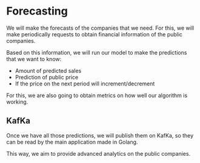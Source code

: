 # Forecasting
We will make the forecasts of the companies that we need.
For this, we will make periodically requests to obtain financial information of the public companies.

Based on this information, we will run our model to make the predictions that we want to know:
- Amount of predicted sales
- Prediction of public price
- If the price on the next period will increment/decrement

For this, we are also going to obtain metrics on how well our algorithm is working.

## KafKa
Once we have all those predictions, we will publish them on KafKa, so they can be read by the main application made in Golang.

This way, we aim to provide advanced analytics on the public companies.